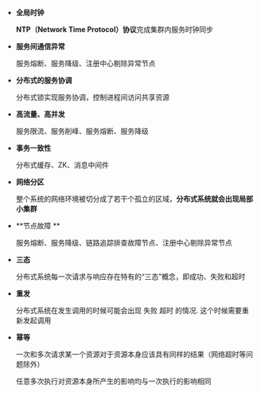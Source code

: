 - **全局时钟**

  **NTP（Network Time Protocol）协议**完成集群内服务时钟同步

- **服务间通信异常**

  服务熔断、服务降级、注册中心剔除异常节点

- **分布式的服务协调**

  分布式锁实现服务协调，控制进程间访问共享资源

- **高流量、高并发**

  服务限流、服务削峰、服务熔断、服务降级

- **事务一致性**

  分布式缓存、ZK、消息中间件

- **网络分区**

  整个系统的网络环境被切分成了若干个孤立的区域，**分布式系统就会出现局部小集群**

- **节点故障 **

  服务熔断、服务降级、链路追踪排查故障节点、注册中心剔除异常节点

- **三态**

  分布式系统每一次请求与响应存在特有的“三态”概念，即成功、失败和超时

- **重发**

  分布式系统在发生调用的时候可能会出现 失败 超时 的情况. 这个时候需要重新发起调用

- **幂等**

  一次和多次请求某一个资源对于资源本身应该具有同样的结果（网络超时等问题除外）

  任意多次执行对资源本身所产生的影响均与一次执行的影响相同





